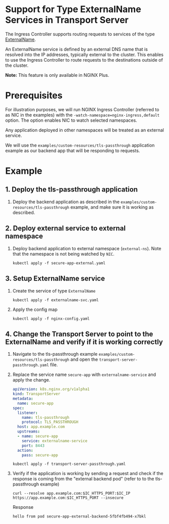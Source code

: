 # Support for Type ExternalName Services in Transport Server

The Ingress Controller supports routing requests to services of the type [ExternalName](https://kubernetes.io/docs/concepts/services-networking/service/#externalname).

An ExternalName service is defined by an external DNS name that is resolved into the IP addresses, typically external to the cluster. This enables to use the Ingress Controller to route requests to the destinations outside of the cluster.

**Note:** This feature is only available in NGINX Plus.

# Prerequisites

For illustration purposes, we will run NGINX Ingress Controller (referred to as NIC in the examples) with the ```-watch-namespace=nginx-ingress,default``` option. The option enables NIC to watch selected namespaces.

Any application deployed in other namespaces will be treated as an external service.

We will use the ```examples/custom-resources/tls-passthrough``` application example as our backend app that will be responding to requests.

# Example

## 1. Deploy the tls-passthrough application

1. Deploy the backend application as described in the ```examples/custom-resources/tls-passthrough``` example, and make sure it is working as described.

## 2. Deploy external service to external namespace

1. Deploy backend application to external namespace (```external-ns```). Note that the namespace is not being watched by ```NIC```.

    ```console
    kubectl apply -f secure-app-external.yaml
    ```

## 3. Setup ExternalName service

1. Create the service of type ```ExternalName```

    ```console
    kubectl apply -f externalname-svc.yaml
    ```

2. Apply the config map

    ```console
    kubectl apply -f nginx-config.yaml
    ```

## 4. Change the Transport Server to point to the ExternalName and verify if it is working correctly

1. Navigate to the tls-passthrough example ```examples/custom-resources/tls-passthrough``` and open the ```transport-server-passthrough.yaml``` file.

2. Replace the service name ```secure-app``` with ```externalname-service``` and apply the change.

    ```yaml
    apiVersion: k8s.nginx.org/v1alpha1
    kind: TransportServer
    metadata:
      name: secure-app
    spec:
      listener:
        name: tls-passthrough
        protocol: TLS_PASSTHROUGH
      host: app.example.com
      upstreams:
      - name: secure-app
        service: externalname-service
        port: 8443
      action:
        pass: secure-app
    ```

    ```console
    kubectl apply -f transport-server-passthrough.yaml
    ```

3. Verify if the application is working by sending a request and check if the response is coming from the "external backend pod" (refer to to the tls-passthrough example)

    ```console
    curl --resolve app.example.com:$IC_HTTPS_PORT:$IC_IP https://app.example.com:$IC_HTTPS_PORT --insecure
    ```

    Response

    ```console
    hello from pod secure-app-external-backend-5fbf4fb494-x7bkl
    ```
